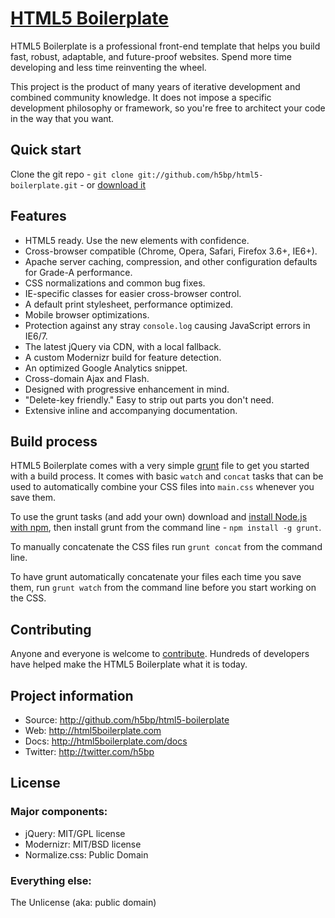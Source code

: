 # [HTML5 Boilerplate](http://html5boilerplate.com)

HTML5 Boilerplate is a professional front-end template that helps you build
fast, robust, adaptable, and future-proof websites. Spend more time developing
and less time reinventing the wheel.

This project is the product of many years of iterative development and combined
community knowledge. It does not impose a specific development philosophy or
framework, so you're free to architect your code in the way that you want.


## Quick start

Clone the git repo - `git clone git://github.com/h5bp/html5-boilerplate.git` -
or [download it](https://github.com/h5bp/html5-boilerplate/zipball/master)


## Features

* HTML5 ready. Use the new elements with confidence.
* Cross-browser compatible (Chrome, Opera, Safari, Firefox 3.6+, IE6+).
* Apache server caching, compression, and other configuration defaults for
  Grade-A performance.
* CSS normalizations and common bug fixes.
* IE-specific classes for easier cross-browser control.
* A default print stylesheet, performance optimized.
* Mobile browser optimizations.
* Protection against any stray `console.log` causing JavaScript errors in
  IE6/7.
* The latest jQuery via CDN, with a local fallback.
* A custom Modernizr build for feature detection.
* An optimized Google Analytics snippet.
* Cross-domain Ajax and Flash.
* Designed with progressive enhancement in mind.
* "Delete-key friendly." Easy to strip out parts you don't need.
* Extensive inline and accompanying documentation.


## Build process

HTML5 Boilerplate comes with a very simple
[grunt](https://github.com/cowboy/grunt) file to get you started with a build
process. It comes with basic `watch` and `concat` tasks that can be used to
automatically combine your CSS files into `main.css` whenever you save them.

To use the grunt tasks (and add your own) download and [install Node.js with
npm](http://nodejs.org/), then install grunt from the command line - `npm
install -g grunt`.

To manually concatenate the CSS files run `grunt concat` from the command
line.

To have grunt automatically concatenate your files each time you save them, run
`grunt watch` from the command line before you start working on the CSS.


## Contributing

Anyone and everyone is welcome to
[contribute](https://github.com/h5bp/html5-boilerplate/wiki/contribute).
Hundreds of developers have helped make the HTML5 Boilerplate what it is
today.


## Project information

* Source: http://github.com/h5bp/html5-boilerplate
* Web: http://html5boilerplate.com
* Docs: http://html5boilerplate.com/docs
* Twitter: http://twitter.com/h5bp


## License

### Major components:

* jQuery: MIT/GPL license
* Modernizr: MIT/BSD license
* Normalize.css: Public Domain

### Everything else:

The Unlicense (aka: public domain)
